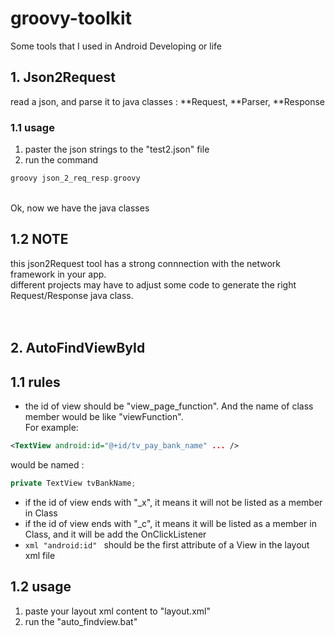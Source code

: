 # groovy-toolkit
Some tools that I used in Android Developing or life


## 1. Json2Request 
read a json, and parse it to java classes : **Request, **Parser, **Response

### 1.1 usage
1. paster the json strings to the "test2.json" file
2. run the command 
```groovy
groovy json_2_req_resp.groovy
```
<br/>
Ok, now we have the java classes

	
## 1.2 NOTE
this json2Request tool has a strong connnection with the network framework in your app. <br/>
different projects may have to adjust some code to generate the right Request/Response java class.<br/>
<br/><br/>


## 2. AutoFindViewById

## 1.1 rules
* the id of view should be "view_page_function". And the name of class member would be like "viewFunction". <br/>
For example: <br/>
```xml
<TextView android:id="@+id/tv_pay_bank_name" ... /> 
```
would be named :
```java
private TextView tvBankName;
```
*  if the id of view ends with "_x", it means it will not be listed as a member in Class
* if the id of view ends with "_c", it means it will be listed as a member in Class, and it will be add the OnClickListener
* ```xml "android:id" ``` should be the first attribute of a View in the layout xml file

## 1.2 usage
1. paste your layout xml content to "layout.xml"
2. run the "auto_findview.bat"


